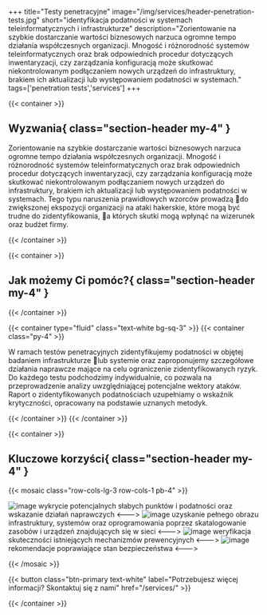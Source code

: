 +++
title="Testy penetracyjne"
image="/img/services/header-penetration-tests.jpg"
short="identyfikacja podatności w systemach teleinformatycznych i infrastrukturze"
description="Zorientowanie na szybkie dostarczanie wartości biznesowych narzuca ogromne tempo działania współczesnych organizacji. Mnogość i różnorodność systemów teleinformatycznych oraz brak odpowiednich procedur dotyczących inwentaryzacji, czy zarządzania konfiguracją może skutkować niekontrolowanym podłączaniem nowych urządzeń do infrastruktury, brakiem ich aktualizacji lub występowaniem podatności w systemach."
tags=['penetration tests','services']
+++

{{< container >}}
## Wyzwania{ class="section-header my-4" }

Zorientowanie na szybkie dostarczanie wartości biznesowych narzuca ogromne tempo działania współczesnych organizacji. Mnogość i różnorodność systemów teleinformatycznych oraz brak odpowiednich procedur dotyczących inwentaryzacji, czy zarządzania konfiguracją może skutkować niekontrolowanym podłączaniem nowych urządzeń do infrastruktury, brakiem ich aktualizacji lub występowaniem podatności w systemach. Tego typu naruszenia prawidłowych wzorców prowadzą do zwiększonej ekspozycji organizacji na ataki hakerskie, które mogą być trudne do zidentyfikowania, a których skutki mogą wpłynąć na wizerunek oraz budżet firmy.


{{< /container >}}

{{< container >}}
## Jak możemy Ci pomóc?{ class="section-header my-4" }
{{< /container >}}

{{< container type="fluid" class="text-white bg-sq-3" >}}
{{< container class="py-4" >}}

W ramach testów penetracyjnych zidentyfikujemy podatności w objętej badaniem infrastrukturze lub systemie oraz zaproponujemy szczegółowe działania naprawcze mające na celu ograniczenie zidentyfikowanych ryzyk. Do każdego testu podchodzimy indywidualnie, co pozwala na przeprowadzenie analizy uwzględniającej potencjalne wektory ataków. Raport o zidentyfikowanych podatnościach uzupełniamy o wskaźnik krytyczności, opracowany na podstawie uznanych metodyk.

{{< /container >}}
{{< /container >}}

{{< container >}}
## Kluczowe korzyści{ class="section-header my-4" }

{{< mosaic class="row-cols-lg-3 row-cols-1 pb-4" >}}

![image](/img/icons/ik_komponenty.png)
wykrycie potencjalnych słabych punktów i podatności oraz wskazanie działań naprawczych
<--->
![image](/img/icons/icon_bug.png)
uzyskanie pełnego obrazu infrastruktury, systemów oraz oprogramowania poprzez skatalogowanie zasobów i urządzeń znajdujących się w sieci
<--->
![image](/img/icons/icon_network.png)
weryfikacja skuteczności istniejących mechanizmów prewencyjnych
<--->
![image](/img/icons/icon_lock_2.png)
rekomendacje poprawiające stan bezpieczeństwa
<--->


{{< /mosaic >}}

{{< button class="btn-primary text-white" label="Potrzebujesz więcej informacji? Skontaktuj się z nami" href="/services/" >}}

{{< /container >}}
